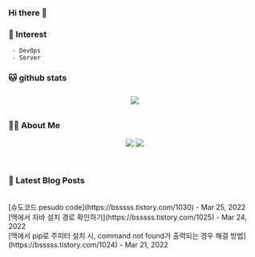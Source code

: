 
### Hi there 👋   

### 📖   Interest   
     - DevOps   
     - Server  

###  🐱 github stats  

<div id="main" align="center">
    <img src="https://github-readme-stats.vercel.app/api?username=qpyu66&hide=stars,contribs&count_private=true&show_icons=true"
        style="height: auto; margin-left: 20px; margin-right: 20px; padding: 10px;"/>
</div>

###  💁‍♀️ About Me  
<p align="center">
    <a href="https://bsssss.tistory.com/"><img src="https://img.shields.io/badge/Blog-FF5722?style=flat-square&logo=Blogger&logoColor=white"/></a>
    <a href="mailto:qpyu66@gmail.com"><img src="https://img.shields.io/badge/Gmail-d14836?style=flat-square&logo=Gmail&logoColor=white&link=qpyu66@gmail.com"/></a>
</p>

<br>

### 📕 Latest Blog Posts   
<br>
[슈도코드 pesudo code](https://bsssss.tistory.com/1030) - Mar 25, 2022<br>
[맥에서 자바 설치 경로 확인하기](https://bsssss.tistory.com/1025) - Mar 24, 2022<br>
[맥에서 pip로 주피터 설치 시, command not found가 출력되는 경우 해결 방법](https://bsssss.tistory.com/1024) - Mar 21, 2022<br>
